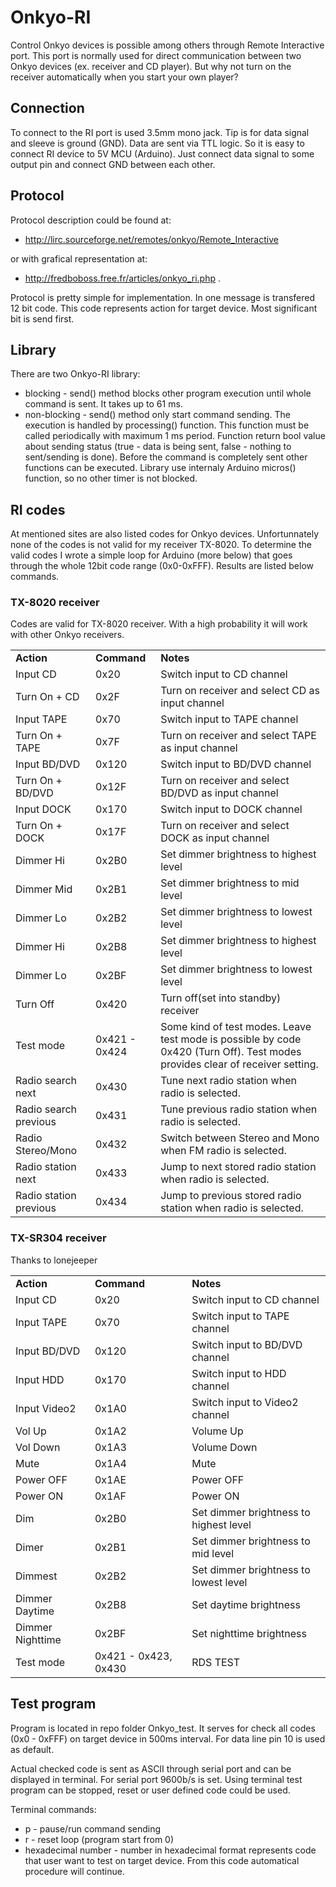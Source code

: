 # Onkyo-RI
Control Onkyo devices is possible among others through Remote Interactive port. This port is normally used for direct communication between two Onkyo devices (ex. receiver and CD player). But why not turn on the receiver automatically when you start your own player?

## Connection
To connect to the RI port is used 3.5mm mono jack. Tip is for data signal and sleeve is ground (GND). Data are sent via TTL logic. So it is easy to connect RI device to 5V MCU (Arduino). Just connect data signal to some output pin and connect GND between each other.

## Protocol
Protocol description could be found at:
*    http://lirc.sourceforge.net/remotes/onkyo/Remote_Interactive

or with grafical representation at:
*    http://fredboboss.free.fr/articles/onkyo_ri.php .

Protocol is pretty simple for implementation. In one message is transfered 12 bit code. This code represents action for target device. Most significant bit is send first.

## Library
There are two Onkyo-RI library:
* blocking - send() method blocks other program execution until whole command is sent. It takes up to 61 ms.
* non-blocking - send() method only start command sending. The execution is handled by processing() function. This function must be called periodically with maximum 1 ms period. Function return bool value about sending status (true - data is being sent, false - nothing to sent/sending is done). Before the command is completely sent other functions can be executed. Library use internaly Arduino micros() function, so no other timer is not blocked.

## RI codes
At mentioned sites are also listed codes for Onkyo devices. Unfortunnately none of the codes is not valid for my receiver TX-8020. To determine the valid codes I wrote a simple loop for Arduino (more below) that goes through the whole 12bit code range (0x0-0xFFF). Results are listed below commands.

### TX-8020 receiver 
Codes are valid for TX-8020 receiver. With a high probability it will work with other Onkyo receivers.
<table>
  <tr><td><b>Action</b></td><td><b>Command</b></td><td><b>Notes</b></td></tr>
  <tr><td>Input CD</td><td>0x20</td><td>Switch input to CD channel</td></tr>
  <tr><td>Turn On + CD</td><td>0x2F</td><td>Turn on receiver and select CD as input channel</td></tr>
  <tr><td>Input TAPE</td><td>0x70</td><td>Switch input to TAPE channel</td></tr>
  <tr><td>Turn On + TAPE</td><td>0x7F</td><td>Turn on receiver and select TAPE as input channel</td></tr>
  <tr><td>Input BD/DVD</td><td>0x120</td><td>Switch input to BD/DVD channel</td></tr>
  <tr><td>Turn On + BD/DVD</td><td>0x12F</td><td>Turn on receiver and select BD/DVD as input channel</td></tr>
  <tr><td>Input DOCK</td><td>0x170</td><td>Switch input to DOCK channel</td></tr>
  <tr><td>Turn On + DOCK</td><td>0x17F</td><td>Turn on receiver and select DOCK as input channel</td></tr>  
  <tr><td>Dimmer Hi</td><td>0x2B0</td><td>Set dimmer brightness to highest level</td></tr>
  <tr><td>Dimmer Mid</td><td>0x2B1</td><td>Set dimmer brightness to mid level</td></tr>  
  <tr><td>Dimmer Lo</td><td>0x2B2</td><td>Set dimmer brightness to lowest level</td></tr>  
  <tr><td>Dimmer Hi</td><td>0x2B8</td><td>Set dimmer brightness to highest level</td></tr>
  <tr><td>Dimmer Lo</td><td>0x2BF</td><td>Set dimmer brightness to lowest level</td></tr>    
  <tr><td>Turn Off</td><td>0x420</td><td>Turn off(set into standby) receiver</td></tr>  
  <tr><td>Test mode</td><td>0x421 - 0x424</td><td>Some kind of test modes. Leave test mode is possible by code 0x420 (Turn Off). Test modes provides clear of receiver setting.</td></tr>
  <tr><td>Radio search next</td><td>0x430</td><td>Tune next radio station when radio is selected.</td></tr>  
  <tr><td>Radio search previous</td><td>0x431</td><td>Tune previous radio station when radio is selected.</td></tr>  
  <tr><td>Radio Stereo/Mono</td><td>0x432</td><td>Switch between Stereo and Mono when FM radio is selected.</td></tr>  
  <tr><td>Radio station next</td><td>0x433</td><td>Jump to next stored radio station when radio is selected.</td></tr>  
  <tr><td>Radio station previous</td><td>0x434</td><td>Jump to previous stored radio station when radio is selected.</td></tr>
</table>

### TX-SR304 receiver 
Thanks to lonejeeper 
<table>
  <tr><td><b>Action</b></td><td><b>Command</b></td><td><b>Notes</b></td></tr>
  <tr><td>Input CD</td><td>0x20</td><td>Switch input to CD channel</td></tr>
  <tr><td>Input TAPE</td><td>0x70</td><td>Switch input to TAPE channel</td></tr>
  <tr><td>Input BD/DVD</td><td>0x120</td><td>Switch input to BD/DVD channel</td></tr>
  <tr><td>Input HDD</td><td>0x170</td><td>Switch input to HDD channel</td></tr>
  <tr><td>Input Video2</td><td>0x1A0</td><td>Switch input to Video2 channel</td></tr>  
  <tr><td>Vol Up</td><td>0x1A2</td><td>Volume Up</td></tr>
  <tr><td>Vol Down</td><td>0x1A3</td><td>Volume Down</td></tr>
  <tr><td>Mute</td><td>0x1A4</td><td>Mute</td></tr>
  <tr><td>Power OFF</td><td>0x1AE</td><td>Power OFF</td></tr>
  <tr><td>Power ON</td><td>0x1AF</td><td>Power ON</td></tr>
  <tr><td>Dim</td><td>0x2B0</td><td>Set dimmer brightness to highest level</td></tr>
  <tr><td>Dimer</td><td>0x2B1</td><td>Set dimmer brightness to mid level</td></tr>  
  <tr><td>Dimmest</td><td>0x2B2</td><td>Set dimmer brightness to lowest level</td></tr>  
  <tr><td>Dimmer Daytime</td><td>0x2B8</td><td>Set daytime brightness</td></tr>
  <tr><td>Dimmer Nighttime</td><td>0x2BF</td><td>Set nighttime brightness</td></tr>    
  <tr><td>Test mode</td><td>0x421 - 0x423, 0x430</td><td>RDS TEST</td></tr>  
</table>

## Test program
Program is located in repo folder Onkyo_test. It serves for check all codes (0x0 - 0xFFF) on target device in 500ms interval. For data line pin 10 is used as default. 

Actual checked code is sent as ASCII through serial port and can be displayed in terminal. For serial port 9600b/s is set.  Using terminal test program can be stopped, reset or user defined code could be used. 

Terminal commands:
* p - pause/run command sending
* r - reset loop (program start from 0)
* hexadecimal number - number in hexadecimal format represents code that user want to test on target device. From this code automatical procedure will continue.
